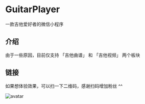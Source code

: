 # GuitarPlayer

一款吉他爱好者的微信小程序

## 介绍

由于一些原因，目前仅支持 「吉他曲谱」 和 「吉他视频」 两个板块

## 链接

如果想体验效果，可以扫一下二维码，感谢扫码增加粉丝 ^^

![avatar](http://bmob-cdn-12660.b0.upaiyun.com/2018/06/02/d52d1c084026a31380ef9fd76e995861.jpg)



